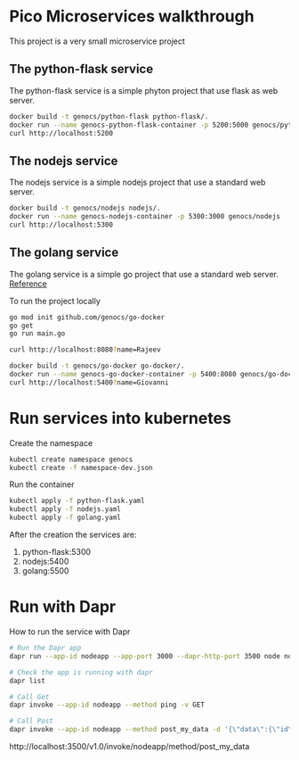 Pico Microservices walkthrough
====

This project is a very small microservice project


## The python-flask service
The python-flask service is a simple phyton project that use flask as web server.

``` bash
docker build -t genocs/python-flask python-flask/.
docker run --name genocs-python-flask-container -p 5200:5000 genocs/python-flask
curl http://localhost:5200
```

## The nodejs service
The nodejs service is a simple nodejs project that use a standard web server.

``` bash
docker build -t genocs/nodejs nodejs/.
docker run --name genocs-nodejs-container -p 5300:3000 genocs/nodejs
curl http://localhost:5300
```


## The golang service
The golang service is a simple go project that use a standard web server.
[Reference](https://www.callicoder.com/docker-golang-image-container-example/)

To run the project locally
``` bash
go mod init github.com/genocs/go-docker
go get
go run main.go

curl http://localhost:8080?name=Rajeev
```

``` bash
docker build -t genocs/go-docker go-docker/.
docker run --name genocs-go-docker-container -p 5400:8080 genocs/go-docker
curl http://localhost:5400?name=Giovanni
```

# Run services into kubernetes

Create the namespace
``` bash
kubectl create namespace genocs
kubectl create -f namespace-dev.json
```

Run the container
``` bash
kubectl apply -f python-flask.yaml
kubectl apply -f nodejs.yaml
kubectl apply -f golang.yaml
```

After the creation the services are:
1. python-flask:5300
2. nodejs:5400
3. golang:5500

# Run with Dapr

How to run the service with Dapr 
``` bash
# Run the Dapr app
dapr run --app-id nodeapp --app-port 3000 --dapr-http-port 3500 node nodejs/hello-server.js

# Check the app is running with dapr
dapr list

# Call Get 
dapr invoke --app-id nodeapp --method ping -v GET

# Call Post
dapr invoke --app-id nodeapp --method post_my_data -d '{\"data\":{\"id\":\"Hello\"}}'
```


http://localhost:3500/v1.0/invoke/nodeapp/method/post_my_data